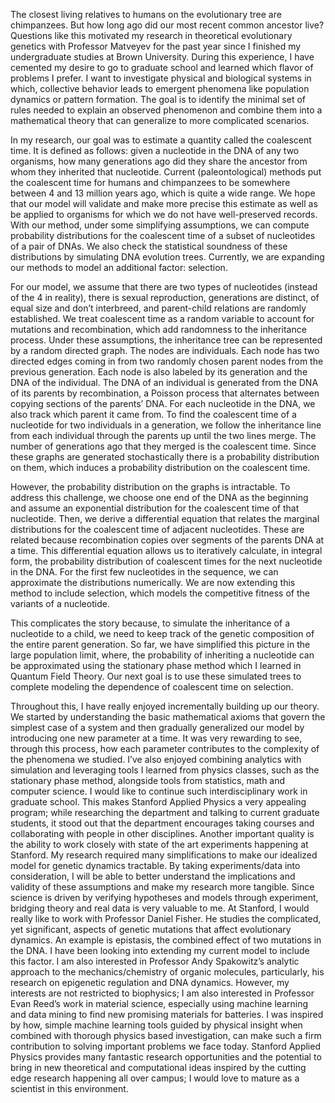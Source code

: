 The closest living relatives to humans on the evolutionary tree are chimpanzees. But how long ago did our most recent common ancestor live? Questions like this motivated my research in theoretical evolutionary genetics with Professor Matveyev for the past year since I finished my undergraduate studies at Brown University. During this experience, I have cemented my desire to go to graduate school and learned which flavor of problems I prefer. I want to investigate physical and biological systems in which, collective behavior leads to emergent phenomena like population dynamics or pattern formation. The goal is to identify the minimal set of rules needed to explain an observed phenomenon and combine them into a mathematical theory that can generalize to more complicated scenarios.

In my research, our goal was to estimate a quantity called the coalescent time. It is defined as follows: given a nucleotide in the DNA of any two organisms, how many generations ago did they share the ancestor from whom they inherited that nucleotide. Current (paleontological) methods put the coalescent time for humans and chimpanzees to be somewhere between 4 and 13 million years ago, which is quite a wide range. We hope that our model will validate and make more precise this estimate as well as be applied to organisms for which we do not have well-preserved records. With our method, under some simplifying assumptions, we can compute probability distributions for the coalescent time of a subset of nucleotides of a pair of DNAs. We also check the statistical soundness of these distributions by simulating DNA evolution trees. Currently, we are expanding our methods to model an additional factor: selection.

For our model, we assume that there are two types of nucleotides (instead of the 4 in reality), there is sexual reproduction, generations are distinct, of equal size and don’t interbreed, and parent-child relations are randomly established. We treat coalescent time as a random variable to account for mutations and recombination, which add randomness to the inheritance process. Under these assumptions, the inheritance tree can be represented by a random directed graph. The nodes are individuals. Each node has two directed edges coming in from two randomly chosen parent nodes from the previous generation. Each node is also labeled by its generation and the DNA of the individual. The DNA of an individual is generated from the DNA of its parents by recombination, a Poisson process that alternates between copying sections of the parents’ DNA. For each nucleotide in the DNA, we also track which parent it came from. To find the coalescent time of a nucleotide for two individuals in a generation, we follow the inheritance line from each individual through the parents up until the two lines merge. The number of generations ago that they merged is the coalescent time. Since these graphs are generated stochastically there is a probability distribution on them, which induces a probability distribution on the coalescent time.

However, the probability distribution on the graphs is intractable. To address this challenge, we choose one end of the DNA as the beginning and assume an exponential distribution for the coalescent time of that nucleotide. Then, we derive a differential equation that relates the marginal distributions for the coalescent time of adjacent nucleotides. These are related because recombination copies over segments of the parents DNA at a time. This differential equation allows us to iteratively calculate, in integral form, the probability distribution of coalescent times for the next nucleotide in the DNA. For the first few nucleotides in the sequence, we can approximate the distributions numerically. We are now extending this method to include selection, which models the competitive fitness of the variants of a nucleotide. 

This complicates the story because, to simulate the inheritance of a nucleotide to a child, we need to keep track of the genetic composition of the entire parent generation. So far, we have simplified this picture in the large population limit, where, the probability of inheriting a nucleotide can be approximated using the stationary phase method which I learned in Quantum Field Theory. Our next goal is to use these simulated trees to complete modeling the dependence of coalescent time on selection. 

Throughout this, I have really enjoyed incrementally building up our theory. We started by understanding the basic mathematical axioms that govern the simplest case of a system and then gradually generalized our model by introducing one new parameter at a time. It was very rewarding to see, through this process, how each parameter contributes to the complexity of the phenomena we studied. I’ve also enjoyed combining analytics with simulation and leveraging tools I learned from physics classes, such as the stationary phase method, alongside tools from statistics, math and computer science. I would like to continue such interdisciplinary work in graduate school. This makes Stanford Applied Physics a very appealing program; while researching the department and talking to current graduate students, it stood out that the department encourages taking courses and collaborating with people in other disciplines. Another important quality is the ability to work closely with state of the art experiments happening at Stanford. My research required many simplifications to make our idealized model for genetic dynamics tractable. By taking experiments/data into consideration, I will be able to better understand the implications and validity of these assumptions and make my research more tangible. Since science is driven by verifying hypotheses and models through experiment, bridging theory and real data is very valuable to me. At Stanford, I would really like to work with Professor Daniel Fisher. He studies the complicated, yet significant, aspects of genetic mutations that affect evolutionary dynamics. An example is epistasis, the combined effect of two mutations in the DNA. I have been looking into extending my current model to include this factor. I am also interested in Professor Andy Spakowitz’s analytic approach to the mechanics/chemistry of organic molecules, particularly, his research on epigenetic regulation and DNA dynamics. However, my interests are not restricted to biophysics; I am also interested in Professor Evan Reed’s work in material science, especially using machine learning and data mining to find new promising materials for batteries. I was inspired by how, simple machine learning tools guided by physical insight when combined with thorough physics based investigation, can make such a firm contribution to solving important problems we face today. Stanford Applied Physics provides many fantastic research opportunities and the potential to bring in new theoretical and computational ideas inspired by the cutting edge research happening all over campus; I would love to mature as a scientist in this environment.
